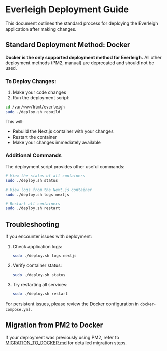 # Everleigh Deployment Guide

This document outlines the standard process for deploying the Everleigh application after making changes.

## Standard Deployment Method: Docker

**Docker is the only supported deployment method for Everleigh.** All other deployment methods (PM2, manual) are deprecated and should not be used.

### To Deploy Changes:

1. Make your code changes
2. Run the deployment script:

```bash
cd /var/www/html/everleigh
sudo ./deploy.sh rebuild
```

This will:
- Rebuild the Next.js container with your changes
- Restart the container
- Make your changes immediately available

### Additional Commands

The deployment script provides other useful commands:

```bash
# View the status of all containers
sudo ./deploy.sh status

# View logs from the Next.js container
sudo ./deploy.sh logs nextjs

# Restart all containers
sudo ./deploy.sh restart
```

## Troubleshooting

If you encounter issues with deployment:

1. Check application logs:
   ```bash
   sudo ./deploy.sh logs nextjs
   ```

2. Verify container status:
   ```bash
   sudo ./deploy.sh status
   ```

3. Try restarting all services:
   ```bash
   sudo ./deploy.sh restart
   ```

For persistent issues, please review the Docker configuration in `docker-compose.yml`.

## Migration from PM2 to Docker

If your deployment was previously using PM2, refer to [MIGRATION_TO_DOCKER.md](MIGRATION_TO_DOCKER.md) for detailed migration steps. 